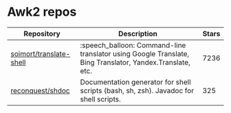 # Awk2 repos

| Repository                                                            | Description                                                                                               | Stars |
| --------------------------------------------------------------------- | --------------------------------------------------------------------------------------------------------- | ----- |
| [soimort/translate-shell](https://github.com/soimort/translate-shell) | :speech\_balloon: Command-line translator using Google Translate, Bing Translator, Yandex.Translate, etc. | 7236  |
| [reconquest/shdoc](https://github.com/reconquest/shdoc)               | Documentation generator for shell scripts (bash, sh, zsh). Javadoc for shell scripts.                     | 325   |
